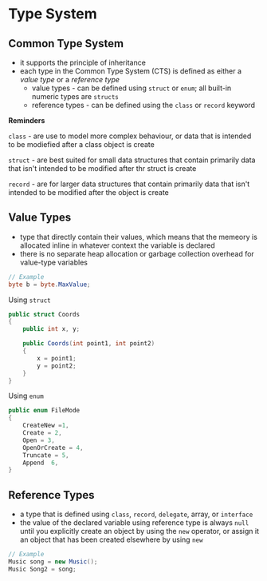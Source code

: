# Type System

## Common Type System
- it supports the principle of inheritance
- each type in the Common Type System (CTS) is defined as either a _value type_ or a _reference type_
    - value types - can be defined using `struct` or `enum`; all built-in numeric types are `structs`
    - reference types - can be defined using the `class` or `record` keyword

**Reminders**

`class` - are use to model more complex behaviour, or data that is intended to be modiefied after a class object is create

`struct` - are best suited for small data structures that contain primarily data that isn't intended to be modified after thr struct is create

`record` - are for larger data structures that contain primarily data that isn't intended to be modified after the object is create

## Value Types
- type that directly contain their values, which means that the memeory is allocated inline in whatever context the variable is declared
- there is no separate heap allocation or garbage collection overhead for value-type variables

```C#
// Example
byte b = byte.MaxValue;
```
Using `struct`
```C#
public struct Coords
{
    public int x, y;

    public Coords(int point1, int point2)
    {
        x = point1;
        y = point2;
    }
}
```
Using `enum`
```C#
public enum FileMode
{
    CreateNew =1,
    Create = 2,
    Open = 3,
    OpenOrCreate = 4,
    Truncate = 5,
    Append  6,
}
```
## Reference Types
- a type that is defined using `class`, `record`, `delegate`, array, or `interface`
- the value of the declared variable using reference type is always `null` until you explicitly create an object by using the `new` operator, or assign it an object that has been created elsewhere by using `new`

```C#
// Example
Music song = new Music();
Music Song2 = song;
```
